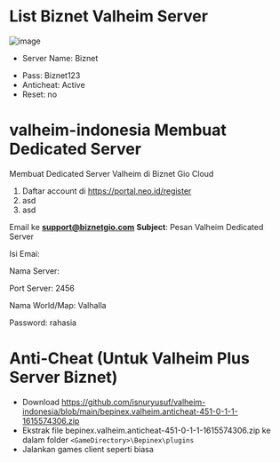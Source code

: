 # List Biznet Valheim Server
![image](https://user-images.githubusercontent.com/5492467/111425151-4e2c5500-8725-11eb-9fe2-575d644017da.png)
* Server Name: Biznet
- Pass: Biznet123
- Anticheat: Active
- Reset: no



# valheim-indonesia Membuat Dedicated Server
Membuat Dedicated Server Valheim di Biznet Gio Cloud

1. Daftar account di https://portal.neo.id/register
2. asd
3. asd



Email ke **support@biznetgio.com**
**Subject**: Pesan Valheim Dedicated Server

Isi Emai: 

Nama Server:

Port Server: 2456

Nama World/Map: Valhalla

Password: rahasia


# Anti-Cheat (Untuk Valheim Plus Server Biznet)
- Download https://github.com/isnuryusuf/valheim-indonesia/blob/main/bepinex.valheim.anticheat-451-0-1-1-1615574306.zip
- Ekstrak file bepinex.valheim.anticheat-451-0-1-1-1615574306.zip ke dalam folder `<GameDirectory>\Bepinex\plugins`
- Jalankan games client seperti biasa
